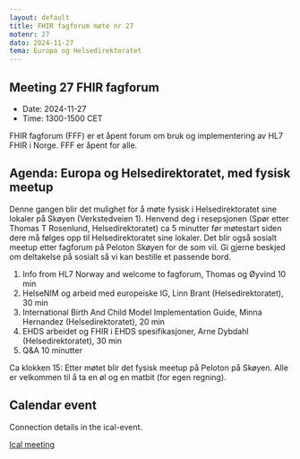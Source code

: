 ```yaml
---
layout: default
title: FHIR fagforum møte nr 27
motenr: 27
dato: 2024-11-27
tema: Europa og Helsedirektoratet
---
```


## Meeting 27 FHIR fagforum

* Date: 2024-11-27  
* Time: 1300-1500 CET

FHIR fagforum (FFF) er et åpent forum om bruk og implementering av HL7 FHIR i Norge. FFF er åpent for alle.

## Agenda: Europa og Helsedirektoratet, med fysisk meetup

Denne gangen blir det mulighet for å møte fysisk i Helsedirektoratet sine lokaler på Skøyen (Verkstedveien 1). Henvend deg i resepsjonen (Spør etter Thomas T Rosenlund, Helsedirektoratet) ca 5 minutter før møtestart siden dere må følges opp til Helsedirektoratet sine lokaler. Det blir også sosialt meetup etter fagforum på Peloton Skøyen for de som vil. Gi gjerne beskjed om deltakelse på sosialt så vi kan bestille et passende bord.

1. Info from HL7 Norway and welcome to fagforum, Thomas og Øyvind 10 min
2. HelseNIM og arbeid med europeiske IG, Linn Brant (Helsedirektoratet), 30 min
3. International Birth And Child Model Implementation Guide, Minna Hernandez (Helsedirektoratet), 20 min
4. EHDS arbeidet og FHIR i EHDS spesifikasjoner, Arne Dybdahl (Helsedirektoratet), 30 min
5. Q&A 10 minutter

Ca klokken 15: Etter møtet blir det fysisk meetup på Peloton på Skøyen. Alle er velkommen til å ta en øl og en matbit (for egen regning).

## Calendar event

Connection details in the ical-event.

[Ical meeting](ical/FHIR%20fagforum%20%2327.ics)